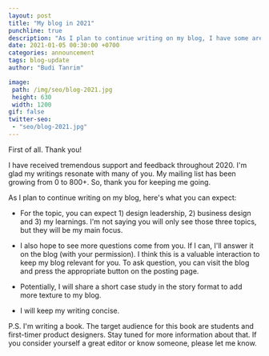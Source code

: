 ```yaml
---
layout: post
title: "My blog in 2021"
punchline: true
description: "As I plan to continue writing on my blog, I have some areas that I want to improve. I thought I'd share it with you to expect what you can expect from my blog this year:"
date: 2021-01-05 00:30:00 +0700
categories: announcement
tags: blog-update
author: "Budi Tanrim"

image:
 path: /img/seo/blog-2021.jpg
 height: 630
 width: 1200
gif: false
twitter-seo: 
 - "seo/blog-2021.jpg"
---
```


First of all. Thank you!

I have received tremendous support and feedback throughout 2020. I'm glad my writings resonate with many of you. My mailing list has been growing from 0 to 800+. So, thank you for keeping me going.

As I plan to continue writing on my blog, here's what you can expect:

- For the topic, you can expect 1) design leadership, 2) business design and 3) my learnings. I'm not saying you will only see those three topics, but they will be my main focus.

- I also hope to see more questions come from you. If I can, I'll answer it on the blog (with your permission). I think this is a valuable interaction to keep my blog relevant for you. To ask question, you can visit the blog and press the appropriate button on the posting page.

- Potentially, I will share a short case study in the story format to add more texture to my blog.

- I will keep my writing concise.

P.S. I'm writing a book. The target audience for this book are students and first-timer product designers. Stay tuned for more information about that. If you consider yourself a great editor or know someone, please let me know.
